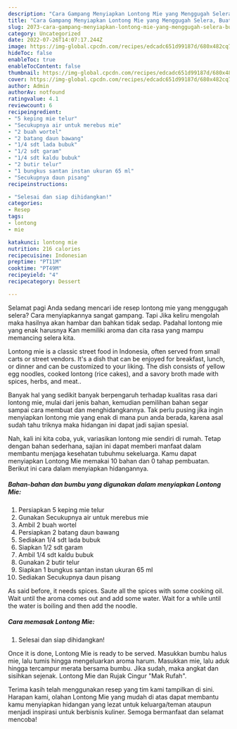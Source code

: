 ```yaml
---
description: "Cara Gampang Menyiapkan Lontong Mie yang Menggugah Selera, Buat Buka Puasa Enak"
title: "Cara Gampang Menyiapkan Lontong Mie yang Menggugah Selera, Buat Buka Puasa Enak"
slug: 2073-cara-gampang-menyiapkan-lontong-mie-yang-menggugah-selera-buat-buka-puasa-enak
category: Uncategorized
date: 2022-07-26T14:07:17.244Z
image: https://img-global.cpcdn.com/recipes/edcadc651d99187d/680x482cq70/lontong-mie-foto-resep-utama.jpg
hideToc: false
enableToc: true
enableTocContent: false
thumbnail: https://img-global.cpcdn.com/recipes/edcadc651d99187d/680x482cq70/lontong-mie-foto-resep-utama.jpg
cover: https://img-global.cpcdn.com/recipes/edcadc651d99187d/680x482cq70/lontong-mie-foto-resep-utama.jpg
author: Admin
authorAv: notfound
ratingvalue: 4.1
reviewcount: 6
recipeingredient:
- "5 keping mie telur"
- "Secukupnya air untuk merebus mie"
- "2 buah wortel"
- "2 batang daun bawang"
- "1/4 sdt lada bubuk"
- "1/2 sdt garam"
- "1/4 sdt kaldu bubuk"
- "2 butir telur"
- "1 bungkus santan instan ukuran 65 ml"
- "Secukupnya daun pisang"
recipeinstructions:

- "Selesai dan siap dihidangkan!"
categories:
- Resep
tags:
- lontong
- mie

katakunci: lontong mie 
nutrition: 216 calories
recipecuisine: Indonesian
preptime: "PT11M"
cooktime: "PT49M"
recipeyield: "4"
recipecategory: Dessert

---
```



Selamat pagi Anda sedang mencari ide resep lontong mie yang menggugah selera? Cara menyiapkannya sangat gampang. Tapi Jika keliru mengolah maka hasilnya akan hambar dan bahkan tidak sedap. Padahal lontong mie yang enak harusnya Kan memiliki aroma dan cita rasa yang mampu memancing selera kita.


Lontong mie is a classic street food in Indonesia, often served from small carts or street vendors. It&#39;s a dish that can be enjoyed for breakfast, lunch, or dinner and can be customized to your liking. The dish consists of yellow egg noodles, cooked lontong (rice cakes), and a savory broth made with spices, herbs, and meat..

Banyak hal yang sedikit banyak berpengaruh terhadap kualitas rasa dari lontong mie, mulai dari jenis bahan, kemudian pemilihan bahan segar sampai cara membuat dan menghidangkannya. Tak perlu pusing jika ingin menyiapkan lontong mie yang enak di mana pun anda berada, karena asal sudah tahu triknya maka hidangan ini dapat jadi sajian spesial.


Nah, kali ini kita coba, yuk, variasikan lontong mie sendiri di rumah. Tetap dengan bahan sederhana, sajian ini dapat memberi manfaat dalam membantu menjaga kesehatan tubuhmu sekeluarga. Kamu dapat menyiapkan Lontong Mie memakai 10 bahan dan 0 tahap pembuatan. Berikut ini cara dalam menyiapkan hidangannya.

<!--inarticleads1-->

##### Bahan-bahan dan bumbu yang digunakan dalam menyiapkan Lontong Mie:

1. Persiapkan 5 keping mie telur
1. Gunakan Secukupnya air untuk merebus mie
1. Ambil 2 buah wortel
1. Persiapkan 2 batang daun bawang
1. Sediakan 1/4 sdt lada bubuk
1. Siapkan 1/2 sdt garam
1. Ambil 1/4 sdt kaldu bubuk
1. Gunakan 2 butir telur
1. Siapkan 1 bungkus santan instan ukuran 65 ml
1. Sediakan Secukupnya daun pisang


As said before, it needs spices. Saute all the spices with some cooking oil. Wait until the aroma comes out and add some water. Wait for a while until the water is boiling and then add the noodle. 

<!--inarticleads2-->

##### Cara memasak Lontong Mie:


1. Selesai dan siap dihidangkan!

Once it is done, Lontong Mie is ready to be served. Masukkan bumbu halus mie, lalu tumis hingga mengeluarkan aroma harum. Masukkan mie, lalu aduk hingga tercampur merata bersama bumbu. Jika sudah, maka angkat dan sisihkan sejenak. Lontong Mie dan Rujak Cingur &#34;Mak Rufah&#34;. 

Terima kasih telah menggunakan resep yang tim kami tampilkan di sini. Harapan kami, olahan Lontong Mie yang mudah di atas dapat membantu kamu menyiapkan hidangan yang lezat untuk keluarga/teman ataupun menjadi inspirasi untuk berbisnis kuliner. Semoga bermanfaat dan selamat mencoba!
